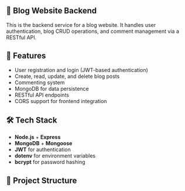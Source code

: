 ## 📝 Blog Website Backend

This is the backend service for a blog website. It handles user authentication, blog CRUD operations, and comment management via a RESTful API.

## 🚀 Features

- User registration and login (JWT-based authentication)
- Create, read, update, and delete blog posts
- Commenting system
- MongoDB for data persistence
- RESTful API endpoints
- CORS support for frontend integration

## 🛠️ Tech Stack

- **Node.js** + **Express**
- **MongoDB** + **Mongoose**
- **JWT** for authentication
- **dotenv** for environment variables
- **bcrypt** for password hashing

## 📁 Project Structure

